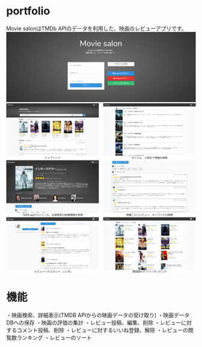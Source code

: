 # portfolio
Movie salonはTMDb APIのデータを利用した、映画のレビューアプリです。
![aaaa](https://github.com/Tomoya-Naganawa/portfolio/blob/images/app_welcome_page.png)
![aaaa](https://github.com/Tomoya-Naganawa/portfolio/blob/images/app_screenshots.jpg)

# 機能
・映画検索、詳細表示(TMDB APIからの映画データの受け取り)
・映画データDBへの保存
・映画の評価の集計
・レビュー投稿、編集、削除
・レビューに対するコメント投稿、削除
・レビューに対するいいね登録、解除
・レビューの閲覧数ランキング
・レビューのソート

